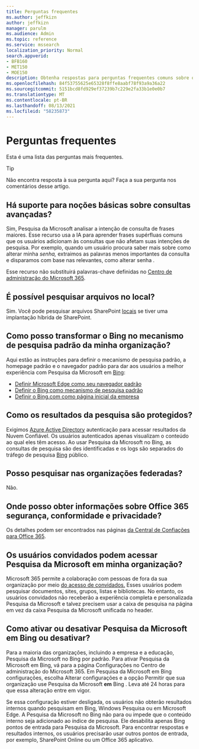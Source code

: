 ```yaml
---
title: Perguntas frequentes
ms.author: jeffkizn
author: jeffkizn
manager: parulm
ms.audience: Admin
ms.topic: reference
ms.service: mssearch
localization_priority: Normal
search.appverid:
- BFB160
- MET150
- MOE150
description: Obtenha respostas para perguntas frequentes comuns sobre o Enterprise Search e a Pesquisa da Microsoft
ms.openlocfilehash: 84f53755625e65328f8ffe8aabf78f93a9a36a22
ms.sourcegitcommit: 5151bcd8fd929ef37239b7c229e2fa33b1e0e0b7
ms.translationtype: MT
ms.contentlocale: pt-BR
ms.lasthandoff: 08/13/2021
ms.locfileid: "58235873"
---
```

<!-- markdownlint-disable no-trailing-punctuation -->
# <a name="frequently-asked-questions"></a>Perguntas frequentes

Esta é uma lista das perguntas mais frequentes.

> [!TIP]
> Não encontra resposta à sua pergunta aqui? Faça a sua pergunta nos comentários desse artigo.

## <a name="is-advanced-query-understanding-supported"></a>Há suporte para noções básicas sobre consultas avançadas?

Sim, Pesquisa da Microsoft analisar a intenção de consulta de frases maiores. Esse recurso usa a IA para aprender frases supérfluas comuns que os usuários adicionam às consultas que não afetam suas intenções de pesquisa. Por exemplo, quando um usuário procura saber mais sobre como alterar minha *senha,* extraimos as palavras menos importantes da consulta e disparamos com base nas relevantes, como alterar senha *.*
  
Esse recurso não substituirá palavras-chave definidas no [Centro de administração do Microsoft 365](https://admin.microsoft.com).
  
## <a name="can-you-search-for-files-on-premises"></a>É possível pesquisar arquivos no local?

Sim. Você pode pesquisar arquivos SharePoint [locais](http://sharepoint.com/) se tiver uma implantação híbrida de SharePoint.
  
## <a name="how-do-i-make-bing-the-default-search-engine-for-people-in-my-org"></a>Como posso transformar o Bing no mecanismo de pesquisa padrão da minha organização?

Aqui estão as instruções para definir o mecanismo de pesquisa padrão, a homepage padrão e o navegador padrão para dar aos usuários a melhor experiência com Pesquisa da Microsoft em [Bing](https://Bing.com):

- [Definir Microsoft Edge como seu navegador padrão](/deployedge/edge-default-browser)
- [Definir o Bing como mecanismo de pesquisa padrão](set-default-search-engine.md)
- [Definir o Bing.com como página inicial da empresa](set-default-homepage.md)

## <a name="how-are-my-search-results-protected"></a>Como os resultados da pesquisa são protegidos?

Exigimos [Azure Active Directory](/azure/active-directory/) autenticação para acessar resultados da Nuvem Confiável. Os usuários autenticados apenas visualizam o conteúdo ao qual eles têm acesso. Ao usar Pesquisa da Microsoft no Bing, as consultas de pesquisa são des identificadas e os logs são separados do tráfego de pesquisa [Bing](https://Bing.com) público.

## <a name="can-i-search-across-federated-organizations"></a>Posso pesquisar nas organizações federadas?

Não.

## <a name="where-can-i-get-info-about-office-365-security-compliance-and-privacy"></a>Onde posso obter informações sobre Office 365 segurança, conformidade e privacidade?

Os detalhes podem ser encontrados nas páginas [da Central de Confiações para Office 365](https://www.microsoft.com/TrustCenter/CloudServices/office365/default.aspx).

## <a name="can-guest-users-access-microsoft-search-in-my-organization"></a>Os usuários convidados podem acessar Pesquisa da Microsoft em minha organização?

Microsoft 365 permite a colaboração com pessoas de fora da sua organização por meio [do acesso de convidados.](/microsoft-365/solutions/collaborate-with-people-outside-your-organization) Esses usuários podem pesquisar documentos, sites, grupos, listas e bibliotecas. No entanto, os usuários convidados não receberão a experiência completa e personalizada Pesquisa da Microsoft e talvez precisem usar a caixa de pesquisa na página em vez da caixa Pesquisa da Microsoft unificada no header.

## <a name="how-do-i-turn-microsoft-search-in-bing-on-or-off"></a>Como ativar ou desativar Pesquisa da Microsoft em Bing ou desativar?

Para a maioria das organizações, incluindo a empresa e a educação, Pesquisa da Microsoft no Bing por padrão. Para ativar Pesquisa da Microsoft em Bing, vá para a [](https://admin.microsoft.com/Adminportal/Home#/MicrosoftSearch/configurations) página Configurações no Centro de administração do Microsoft 365. Em Pesquisa da Microsoft em Bing configurações, escolha  Alterar configurações e a opção Permitir que sua organização use Pesquisa da Microsoft **em** Bing . Leva até 24 horas para que essa alteração entre em vigor.

Se essa configuração estiver desligada, os usuários não obterão resultados internos quando pesquisam em Bing, Windows Pesquisa ou em Microsoft Edge. A Pesquisa da Microsoft no Bing não para ou impede que o conteúdo interno seja adicionado ao índice de pesquisa. Ele desabilita apenas Bing pontos de entrada para Pesquisa da Microsoft. Para encontrar respostas e resultados internos, os usuários precisarão usar outros pontos de entrada, por exemplo, SharePoint Online ou um Office 365 aplicativo.

